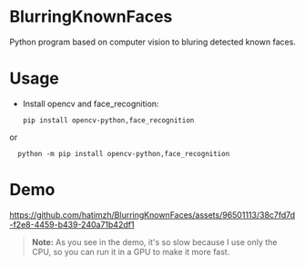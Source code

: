 # BlurringKnownFaces
Python program based on computer vision to bluring detected known faces.

# Usage
- Install opencv and face_recognition:
  
  ```terminal
  pip install opencv-python,face_recognition

or 
  ```terminal 
    python -m pip install opencv-python,face_recognition
```
# Demo

https://github.com/hatimzh/BlurringKnownFaces/assets/96501113/38c7fd7d-f2e8-4459-b439-240a71b42df1

> **Note:** As you see in the demo, it's so slow because I use only the CPU, so you can run it in a GPU to make it more fast.
